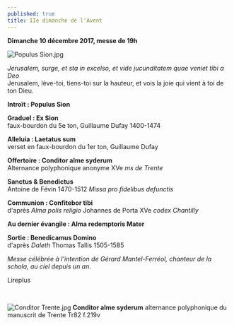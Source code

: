 ```yaml
---
published: true
title: IIe dimanche de l'Avent
---
```

**Dimanche 10 décembre 2017, messe de 19h**  

![Populus Sion.jpg]({{site.baseurl}}/images/Populus%20Sion.jpg)

*Jerusalem, surge, et sta in excelso, et vide jucunditatem quae veniet tibi a Deo*  
Jerusalem, lève-toi, tiens-toi sur la hauteur, et vois la joie qui vient à toi de ton Dieu.

**Introït : Populus Sion**

**Graduel : Ex Sion**  
faux-bourdon du 5e ton, Guillaume Dufay 1400-1474

**Alleluia : Laetatus sum**  
verset en faux-bourdon du 1er ton, Guillaume Dufay

**Offertoire : Conditor alme syderum**  
Alternance polyphonique anonyme XVe *ms de Trente*

**Sanctus & Benedictus**  
Antoine de Févin 1470-1512 *Missa pro fidelibus defunctis*

**Communion : Confitebor tibi**  
d'après *Alma polis religio* Johannes de Porta XVe *codex Chantilly*

**Au dernier évangile : Alma redemptoris Mater**

**Sortie : Benedicamus Domino**  
d'après *Daleth* Thomas Tallis 1505-1585

*Messe célébrée à l'intention de Gérard Mantel-Ferréol, chanteur de la schola, au ciel depuis un an.*

Lireplus

&nbsp;

![Conditor Trente.jpg]({{site.baseurl}}/images/Conditor%20Trente.jpg)
**Conditor alme syderum** alternance polyphonique du manuscrit de Trente Tr82 f.219v


